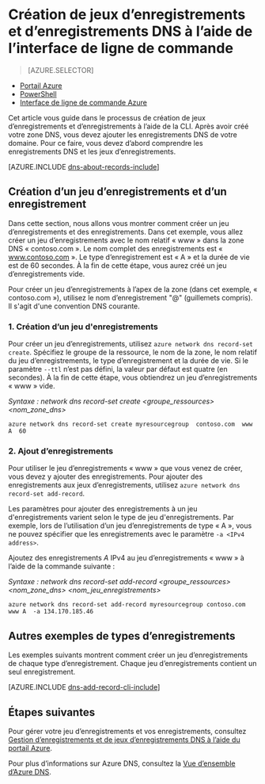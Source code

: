 <properties
   pageTitle="Création d’un jeu d’enregistrements et d’enregistrements pour une zone DNS à l’aide de l’interface de ligne de commande | Microsoft Azure"
   description="Création d’enregistrements hôtes pour Azure DNS. Configuration d’enregistrements et de jeux d’enregistrements à l’aide de l’interface de ligne de commande"
   services="dns"
   documentationCenter="na"
   authors="sdwheeler"
   manager="carmonm"
   editor=""/>

<tags
   ms.service="dns"
   ms.devlang="na"
   ms.topic="get-started-article"
   ms.tgt_pltfrm="na"
   ms.workload="infrastructure-services"
   ms.date="08/16/2016"
   ms.author="sewhee"/>

# Création de jeux d’enregistrements et d’enregistrements DNS à l’aide de l’interface de ligne de commande

> [AZURE.SELECTOR]
- [Portail Azure](dns-getstarted-create-recordset-portal.md)
- [PowerShell](dns-getstarted-create-recordset.md)
- [Interface de ligne de commande Azure](dns-getstarted-create-recordset-cli.md)


Cet article vous guide dans le processus de création de jeux d’enregistrements et d’enregistrements à l’aide de la CLI. Après avoir créé votre zone DNS, vous devez ajouter les enregistrements DNS de votre domaine. Pour ce faire, vous devez d’abord comprendre les enregistrements DNS et les jeux d’enregistrements.

[AZURE.INCLUDE [dns-about-records-include](../../includes/dns-about-records-include.md)]

## Création d’un jeu d’enregistrements et d’un enregistrement

Dans cette section, nous allons vous montrer comment créer un jeu d’enregistrements et des enregistrements. Dans cet exemple, vous allez créer un jeu d’enregistrements avec le nom relatif « www » dans la zone DNS « contoso.com ». Le nom complet des enregistrements est « www.contoso.com ». Le type d’enregistrement est « A » et la durée de vie est de 60 secondes. À la fin de cette étape, vous aurez créé un jeu d’enregistrements vide.

Pour créer un jeu d’enregistrements à l’apex de la zone (dans cet exemple, « contoso.com »), utilisez le nom d’enregistrement "@" (guillemets compris). Il s'agit d'une convention DNS courante.

### 1\. Création d’un jeu d'enregistrements

Pour créer un jeu d’enregistrements, utilisez `azure network dns record-set create`. Spécifiez le groupe de la ressource, le nom de la zone, le nom relatif du jeu d’enregistrements, le type d’enregistrement et la durée de vie. Si le paramètre `--ttl` n’est pas défini, la valeur par défaut est quatre (en secondes). À la fin de cette étape, vous obtiendrez un jeu d’enregistrements « www » vide.

*Syntaxe : network dns record-set create <groupe\_ressources> <nom\_zone\_dns> <nom> <type> <ttl>*

	azure network dns record-set create myresourcegroup  contoso.com  www A  60

### 2\. Ajout d’enregistrements

Pour utiliser le jeu d’enregistrements « www » que vous venez de créer, vous devez y ajouter des enregistrements. Pour ajouter des enregistrements aux jeux d’enregistrements, utilisez `azure network dns record-set add-record`.

Les paramètres pour ajouter des enregistrements à un jeu d'enregistrements varient selon le type de jeu d'enregistrements. Par exemple, lors de l’utilisation d’un jeu d’enregistrements de type « A », vous ne pouvez spécifier que les enregistrements avec le paramètre `-a <IPv4 address>`.

Ajoutez des enregistrements *A* IPv4 au jeu d’enregistrements « www » à l’aide de la commande suivante :

*Syntaxe : network dns record-set add-record <groupe\_ressources> <nom\_zone\_dns> <nom\_jeu\_enregistrements> <type>*

	azure network dns record-set add-record myresourcegroup contoso.com  www A  -a 134.170.185.46

## Autres exemples de types d’enregistrements

Les exemples suivants montrent comment créer un jeu d’enregistrements de chaque type d’enregistrement. Chaque jeu d’enregistrements contient un seul enregistrement.

[AZURE.INCLUDE [dns-add-record-cli-include](../../includes/dns-add-record-cli-include.md)]

## Étapes suivantes

Pour gérer votre jeu d’enregistrements et vos enregistrements, consultez [Gestion d’enregistrements et de jeux d’enregistrements DNS à l’aide du portail Azure](dns-operations-recordsets-portal.md).

Pour plus d’informations sur Azure DNS, consultez la [Vue d’ensemble d’Azure DNS](dns-overview.md).

<!---HONumber=AcomDC_1005_2016-->